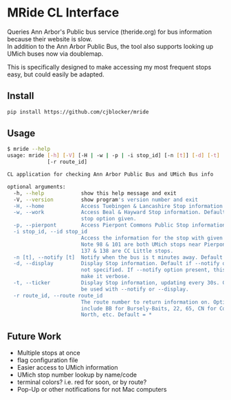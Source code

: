 # MRide CL Interface

Queries Ann Arbor's Public bus service (theride.org) for bus information because their website is slow.  
In addition to the Ann Arbor Public Bus, the tool also supports looking up UMich buses now via doublemap.  

This is specifically designed to make accessing my most frequent stops easy, but could easily be adapted.

## Install

```bash
pip install https://github.com/cjblocker/mride
```

## Usage

```bash
$ mride --help
usage: mride [-h] [-V] [-H | -w | -p | -i stop_id] [-n [t]] [-d] [-t]
             [-r route_id]

CL application for checking Ann Arbor Public Bus and UMich Bus info

optional arguments:
  -h, --help            show this help message and exit
  -V, --version         show program's version number and exit
  -H, --home            Access Tuebingen & Lancashire Stop information
  -w, --work            Access Beal & Hayward Stop information. Default if no
                        stop option given.
  -p, --pierpont        Access Pierpont Commons Public Stop information
  -i stop_id, --id stop_id
                        Access the information for the stop with given id.
                        Note 98 & 101 are both UMich stops near Pierpont, and
                        137 & 138 are CC Little stops.
  -n [t], --notify [t]  Notify when the bus is t minutes away. Default t=6
  -d, --display         Display Stop information. Default if --notify option
                        not specified. If --notify option present, this will
                        make it verbose.
  -t, --ticker          Display Stop information, updating every 30s. Cannot
                        be used with --notify or --display.
  -r route_id, --route route_id
                        The route number to return information on. Options
                        include BB for Bursely-Baits, 22, 65, CN for Commuter
                        North, etc. Default = *
```

## Future Work

- Multiple stops at once
- flag configuration file
- Easier access to UMich information
- UMich stop number lookup by name/code
- terminal colors? i.e. red for soon, or by route?
- Pop-Up or other notifications for not Mac computers

